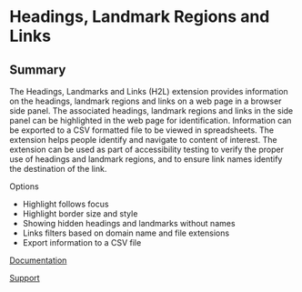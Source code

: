 # Headings, Landmark Regions and Links

## Summary
The Headings, Landmarks and Links (H2L) extension provides information on the headings, landmark regions and links on a web page in a browser side panel.  The associated headings, landmark regions and links in the side panel can be highlighted in the web page for identification.  Information can be exported to a CSV formatted file to be viewed in spreadsheets.  The extension helps people identify and navigate to content of interest.  The extension can be used as part of accessibility testing to verify the proper use of headings and landmark regions, and to ensure link names identify the destination of the link.


Options

* Highlight follows focus
* Highlight border size and style
* Showing hidden headings and landmarks without names
* Links filters based on domain name and file extensions
* Export information to a CSV file


[Documentation](https://opena11y.github.io/h2l-side-panel/)

[Support](https://github.com/opena11y/h2l-side-panel/issues)

